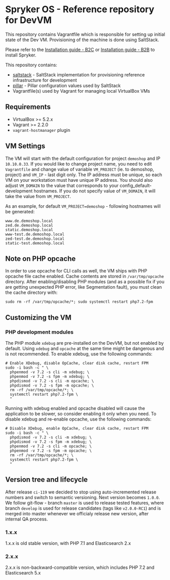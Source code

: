 # Spryker OS - Reference repository for DevVM

This repository contains Vagrantfile which is responsible for setting up
initial state of the Dev VM. Provisioning of the machine is done using SaltStack.

Please refer to the [Installation guide - B2C](https://documentation.spryker.com/installation/installation-guide-b2c.htm) or [Installation guide - B2B](https://documentation.spryker.com/installation/installation-guide-b2b.htm) to install Spryker.

This repository contains:
 - [saltstack](saltstack) - SaltStack implementation for provisioning reference infrastructure for development
 - [pillar](pillar) - Pillar configuration values used by SaltStack
 - Vagrantfile(s) used by Vagrant for managing local VirtualBox VMs

## Requirements
 - VirtualBox >= 5.2.x
 - Vagrant >= 2.2.0
 - `vagrant-hostmanager` plugin

## VM Settings
The VM will start with the default configuration for project `demoshop` and IP `10.10.0.33`.
If you would like to change project name, you need to edit `Vagrantfile` and change value of
variable `VM_PROJECT` (ie. to demoshop, project) and `VM_IP` - last digit only. The IP address must
be unique, so each VM on your workstation must have unique IP address.
You should also adjust `VM_DOMAIN` to the value that corresponds to your config_default-development
hostnames. If you do not specify value of `VM_DOMAIN`, it will take the value
from `VM_PROJECT`.

As an example, for default `VM_PROJECT=demoshop` - following hostnames will
be generated:

```
www.de.demoshop.local
zed.de.demoshop.local
static.demoshop.local
www-test.de.demoshop.local
zed-test.de.demoshop.local
static-test.demoshop.local
```

## Note on PHP opcache
In order to use opcache for CLI calls as well, the VM ships with PHP opcache file cache enabled. Cache contents are stored in `/var/tmp/opcache` directory. After enabling/disabling PHP modules (and as a possible fix if you are getting unexpected PHP error, like Segmentation fault), you must clean the cache directory with:
```
sudo rm -rf /var/tmp/opcache/*; sudo systemctl restart php7.2-fpm
```

## Customizing the VM

### PHP development modules
The PHP module `xdebug` are pre-installed on the DevVM, but not enabled by default.
Using `xdebug` and `opcache` at the same time might be dangerous and is not recommended.
To enable xdebug, use the following commands:
```
# Enable XDebug, disable OpCache, clear disk cache, restart FPM
sudo -i bash -c " \
  phpenmod -v 7.2 -s cli -m xdebug; \
  phpenmod -v 7.2 -s fpm -m xdebug; \
  phpdismod -v 7.2 -s cli -m opcache; \
  phpdismod -v 7.2 -s fpm -m opcache; \
  rm -rf /var/tmp/opcache/*; \
  systemctl restart php7.2-fpm \
  "
```

Running with xdebug enabled and opcache disabled will cause the application to be slower, so consider
enabling it only when you need. To disable xdebug and re-enable opcache, use the following commands:
```
# Disable XDebug, enable OpCache, clear disk cache, restart FPM
sudo -i bash -c " \
  phpdismod -v 7.2 -s cli -m xdebug; \
  phpdismod -v 7.2 -s fpm -m xdebug; \
  phpenmod -v 7.2 -s cli -m opcache; \
  phpenmod -v 7.2 -s fpm -m opcache; \
  rm -rf /var/tmp/opcache/*; \
  systemctl restart php7.2-fpm \
  "
```


## Version tree and lifecycle
After release `ci-119` we decided to stop using auto-incremented release numbers and switch to semantic versioning. Next version becomes `1.0.0`.
We follow git-flow - branch `master` is used to release tested features, where branch `develop` is used for release candidates (tags like `v2.0.0-RC1`)
and is merged into master whenever we officialy release new version, after internal QA process.


### 1.x.x
1.x.x is old stable version, with PHP 7.1 and Elasticsearch 2.x

### 2.x.x
2.x.x is non-backward-compatible version, which includes PHP 7.2 and Elasticsearch 5.x


